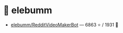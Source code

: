 # 👤 elebumm

- [elebumm/RedditVideoMakerBot](https://github.com/elebumm/RedditVideoMakerBot) — 6863 ⭐️ / 1931 🍴
